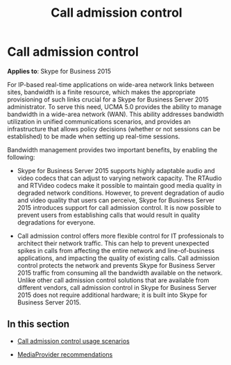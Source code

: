 ﻿---
title: Call admission control
TOCTitle: Call admission control
ms:assetid: 5536dd5c-1e64-4145-8691-94cc2b7be69e
ms:mtpsurl: https://msdn.microsoft.com/en-us/library/Dn466095(v=office.16)
ms:contentKeyID: 65240046
ms.date: 07/27/2015
mtps_version: v=office.16
---

# Call admission control


**Applies to**: Skype for Business 2015

For IP-based real-time applications on wide-area network links between sites, bandwidth is a finite resource, which makes the appropriate provisioning of such links crucial for a Skype for Business Server 2015 administrator. To serve this need, UCMA 5.0 provides the ability to manage bandwidth in a wide-area network (WAN). This ability addresses bandwidth utilization in unified communications scenarios, and provides an infrastructure that allows policy decisions (whether or not sessions can be established) to be made when setting up real-time sessions.

Bandwidth management provides two important benefits, by enabling the following:

  - Skype for Business Server 2015 supports highly adaptable audio and video codecs that can adjust to varying network capacity. The RTAudio and RTVideo codecs make it possible to maintain good media quality in degraded network conditions. However, to prevent degradation of audio and video quality that users can perceive, Skype for Business Server 2015 introduces support for call admission control. It is now possible to prevent users from establishing calls that would result in quality degradations for everyone.

  - Call admission control offers more flexible control for IT professionals to architect their network traffic. This can help to prevent unexpected spikes in calls from affecting the entire network and line-of-business applications, and impacting the quality of existing calls. Call admission control protects the network and prevents Skype for Business Server 2015 traffic from consuming all the bandwidth available on the network. Unlike other call admission control solutions that are available from different vendors, call admission control in Skype for Business Server 2015 does not require additional hardware; it is built into Skype for Business Server 2015.

## In this section

  - [Call admission control usage scenarios](call-admission-control-usage-scenarios.md)

  - [MediaProvider recommendations](mediaprovider-recommendations.md)

